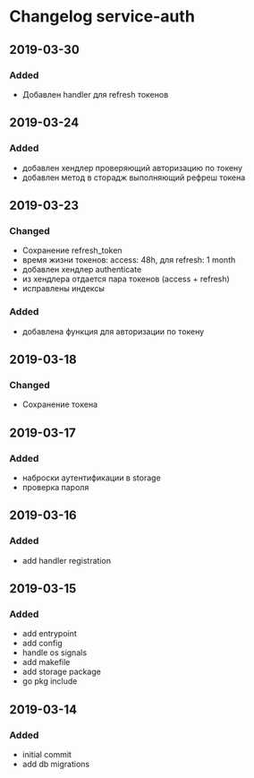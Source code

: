 # Changelog service-auth

## 2019-03-30
### Added
  - Добавлен handler для refresh токенов

## 2019-03-24
### Added
  - добавлен хендлер проверяющий авторизацию по токену
  - добавлен метод в сторадж выполняющий рефреш токена

## 2019-03-23
### Changed
  - Сохранение refresh_token
  - время жизни токенов: access: 48h, для refresh: 1 month
  - добавлен хендлер authenticate
  - из хендлера отдается пара токенов (access + refresh)
  - исправлены индексы
### Added
  - добавлена функция для авторизации по токену

## 2019-03-18
### Changed
  - Сохранение токена

## 2019-03-17
### Added
  - наброски аутентификации в storage
  - проверка пароля

## 2019-03-16
### Added
  - add handler registration

## 2019-03-15
### Added
  - add entrypoint
  - add config
  - handle os signals
  - add makefile
  - add storage package
  - go pkg include

## 2019-03-14
### Added
  - initial commit
  - add db migrations
